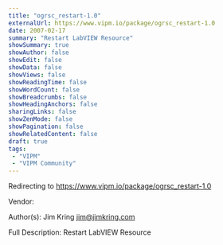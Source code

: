```yaml
---
title: "ogrsc_restart-1.0"
externalUrl: https://www.vipm.io/package/ogrsc_restart-1.0
date: 2007-02-17
summary: "Restart LabVIEW Resource"
showSummary: true
showAuthor: false
showEdit: false
showData: false
showViews: false
showReadingTime: false
showWordCount: false
showBreadcrumbs: false
showHeadingAnchors: false
sharingLinks: false
showZenMode: false
showPagination: false
showRelatedContent: false
draft: true
tags:
 - "VIPM"
 - "VIPM Community"
---
```


Redirecting to https://www.vipm.io/package/ogrsc_restart-1.0

Vendor: 

Author(s): Jim Kring <jim@jimkring.com>
 
Full Description:
Restart LabVIEW Resource